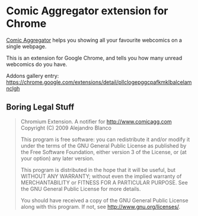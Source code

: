 # Comic Aggregator extension for Chrome

[Comic Aggregator](http://www.comicagg.com/) helps you showing all your
favourite webcomics on a single webpage.

This is an extension for Google Chrome, and tells you how many unread webcomics
do you have.

Addons gallery entry: https://chrome.google.com/extensions/detail/pllclogepggcpafkmklbalcelamnclgh

## Boring Legal Stuff

> Chromium Extension. A notifier for http://www.comicagg.com
> Copyright (C) 2009  Alejandro Blanco
>
> This program is free software: you can redistribute it and/or modify
> it under the terms of the GNU General Public License as published by
> the Free Software Foundation, either version 3 of the License, or
> (at your option) any later version.
>
> This program is distributed in the hope that it will be useful,
> but WITHOUT ANY WARRANTY; without even the implied warranty of
> MERCHANTABILITY or FITNESS FOR A PARTICULAR PURPOSE.  See the
> GNU General Public License for more details.
>
> You should have received a copy of the GNU General Public License
> along with this program.  If not, see <http://www.gnu.org/licenses/>.
